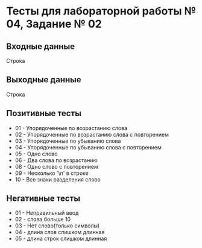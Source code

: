 # Тесты для лабораторной работы № 04, Задание № 02

## Входные данные

Строка

## Выходные данные

Строка

## Позитивные тесты

- 01 - Упорядоченные по возрастанию слова
- 02 - Упорядоченные по возрастанию слова с повторением
- 03 - Упорядоченные по убыванию слова
- 04 - Упорядоченные по убыванию слова с повторением
- 05 - Одно слово
- 06 - Два слова по возрастанию
- 08 - Одно слово с повторением
- 09 - Несколько '\n' в строке
- 10 - Все знаки разделения слово

## Негативные тесты

- 01 - Неправильный ввод
- 02 - слова больше 10
- 03 - Нет слово(только символы)
- 04 - длина слов слишком длинная
- 05 - длина строк слишком длинная
